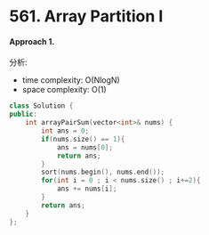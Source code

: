 # 561. Array Partition I
#### Approach 1.
分析:
- time complexity: O(NlogN)
- space complexity: O(1)

```c++
class Solution {
public:
    int arrayPairSum(vector<int>& nums) {
        int ans = 0;
        if(nums.size() == 1){
            ans = nums[0];
            return ans;
        }
        sort(nums.begin(), nums.end());
        for(int i = 0 ; i < nums.size() ; i+=2){
            ans += nums[i];
        }
        return ans;
    }
};
```
